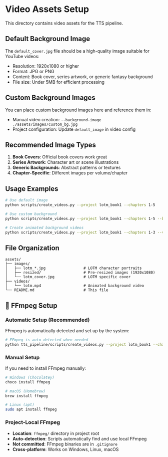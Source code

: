 # Video Assets Setup

This directory contains video assets for the TTS pipeline.

## Default Background Image

The `default_cover.jpg` file should be a high-quality image suitable for YouTube videos:
- Resolution: 1920x1080 or higher
- Format: JPG or PNG
- Content: Book cover, series artwork, or generic fantasy background
- File size: Under 5MB for efficient processing

## Custom Background Images

You can place custom background images here and reference them in:
- Manual video creation: `--background-image ./assets/images/custom_bg.jpg`
- Project configuration: Update `default_image` in video config

## Recommended Image Types

1. **Book Covers**: Official book covers work great
2. **Series Artwork**: Character art or scene illustrations
3. **Generic Backgrounds**: Abstract patterns or textures
4. **Chapter-Specific**: Different images per volume/chapter

## Usage Examples

```bash
# Use default image
python scripts/create_videos.py --project lotm_book1 --chapters 1-5

# Use custom background
python scripts/create_videos.py --project lotm_book1 --chapters 1-5 --background-image ./assets/images/lotm_cover.jpg

# Create animated background videos
python scripts/create_videos.py --project lotm_book1 --chapters 1-3 --video-type animated_background
```

## File Organization

```
assets/
├── images/
│   ├── lotm_*.jpg                 # LOTM character portraits
│   ├── resized/                   # Pre-resized images (1920x1080)
│   └── lotm_cover.jpg             # LOTM specific cover
├── videos/
│   └── lotm.mp4                   # Animated background video
└── README.md                      # This file
```

## 🔧 FFmpeg Setup

### **Automatic Setup (Recommended)**
FFmpeg is automatically detected and set up by the system:

```bash
# FFmpeg is auto-detected when needed
python tts_pipeline/scripts/create_videos.py --project lotm_book1 --chapters 1-5
```

### **Manual Setup**
If you need to install FFmpeg manually:

```bash
# Windows (Chocolatey)
choco install ffmpeg

# macOS (Homebrew)  
brew install ffmpeg

# Linux (apt)
sudo apt install ffmpeg
```

### **Project-Local FFmpeg**
- **Location**: `ffmpeg/` directory in project root
- **Auto-detection**: Scripts automatically find and use local FFmpeg
- **Not committed**: FFmpeg binaries are in `.gitignore`
- **Cross-platform**: Works on Windows, Linux, macOS


